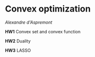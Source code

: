 # Convex optimization
*Alexandre d'Aspremont*

**HW1** Convex set and convex function

**HW2** Duality

**HW3** LASSO
